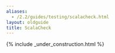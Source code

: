 ```yaml
---
aliases:
  - /2.2/guides/testing/scalacheck.html
layout: oldguide
title: ScalaCheck
---
```


{% include _under_construction.html %}
